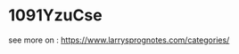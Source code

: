 # 1091YzuCse
 
see more on : https://www.larrysprognotes.com/categories/<a href="https://www.larrysprognotes.com/categories/" target="_blank">